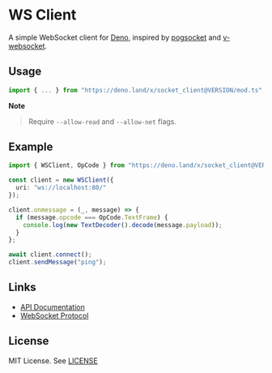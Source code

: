 # WS Client

A simple WebSocket client for [Deno](https://deno.com/runtime),
inspired by [pogsocket](https://github.com/dimensional-fun/pogsocket) and [v-websocket](https://github.com/vlang/v/tree/master/vlib/net/websocket).

## Usage

```ts
import { ... } from "https://deno.land/x/socket_client@VERSION/mod.ts";
```

**Note**
> Require `--allow-read` and `--allow-net` flags.

## Example

```ts
import { WSClient, OpCode } from "https://deno.land/x/socket_client@VERSION/mod.ts";

const client = new WSClient({
  uri: "ws://localhost:80/"
});

client.onmessage = (_, message) => {
  if (message.opcode === OpCode.TextFrame) {
    console.log(new TextDecoder().decode(message.payload));
  }
};

await client.connect();
client.sendMessage("ping");
```

## Links

- [API Documentation](https://deno.land/x/socket_client/mod.ts)
- [WebSocket Protocol](https://www.rfc-editor.org/rfc/rfc6455.html)

## License

MIT License. See [LICENSE](./LICENSE)
